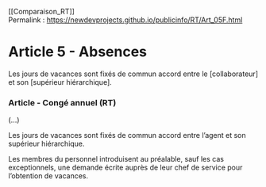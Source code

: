 [[Comparaison_RT]]  
Permalink : https://newdevprojects.github.io/publicinfo/RT/Art_05F.html

# Article 5 - Absences

Les jours de vacances sont fixés de commun accord entre le [collaborateur] et son [supérieur hiérarchique].

### Article - Congé annuel (RT)

(...) 

Les jours de vacances sont fixés de commun accord entre l’agent et son supérieur hiérarchique.  

Les membres du personnel introduisent au préalable, sauf les cas exceptionnels, une demande écrite auprès de leur chef de service pour l’obtention de vacances. 


